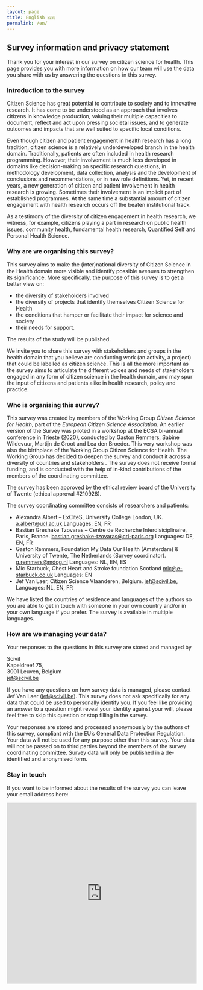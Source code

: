 ```yaml
---
layout: page
title: English 🇬🇧
permalink: /en/
---
```


## Survey information and privacy statement

Thank you for your interest in our survey on citizen science for health. This page provides you with more information on how our team will use the data you share with us by answering the questions in this survey.

### Introduction to the survey

Citizen Science has great potential to contribute to society and to innovative research. It has come to be understood as an approach that involves citizens in knowledge production, valuing their multiple capacities to document, reflect and act upon pressing societal issues, and to generate outcomes and impacts that are well suited to specific local conditions.

Even though citizen and patient engagement in health research has a long tradition, citizen science is a relatively underdeveloped branch in the health domain. Traditionally, patients are often included in health research programming. However, their involvement is much less developed in domains like decision-making on specific research questions, in methodology development, data collection, analysis and the development of conclusions and recommendations, or in new role definitions. Yet, in recent years, a new generation of citizen and patient involvement in health research is growing. Sometimes their involvement is an implicit part of established programmes. At the same time a substantial amount of citizen engagement with health research occurs off the beaten institutional track.

As a testimony of the diversity of citizen engagement in health research, we witness, for example, citizens playing a part in research on public health issues, community health, fundamental health research, Quantified Self and Personal Health Science.

### Why are we organising this survey?

This survey aims to make the (inter)national diversity of Citizen Science in the Health domain more visible and identify possible avenues to strengthen its significance. More specifically, the purpose of this survey is to get a better view on:

- the diversity of stakeholders involved
- the diversity of projects that identify themselves Citizen Science for Health
- the conditions that hamper or facilitate their impact for science and society
- their needs for support.

The results of the study will be published.

We invite you to share this survey with stakeholders and groups in the health domain that you believe are conducting work (an activity, a project) that could be labelled as citizen science. This is all the more important as the  survey aims  to articulate the different voices and needs of stakeholders engaged in any form of citizen science in the health domain, and may spur the input of citizens and patients alike in health research, policy and practice.

### Who is organising this survey?

This survey was created by members of the Working Group _Citizen Science for Health_, part of the _European Citizen Science Association_. An earlier version of the Survey was piloted in a workshop at the ECSA bi-annual conference in Trieste (2020), conducted by Gaston Remmers, Sabine Wildevuur, Martijn de Groot and Lea den Broeder. This very workshop was also the birthplace of the Working Group Citizen Science for Health. The Working Group has decided to deepen the survey and conduct it across a diversity of countries and stakeholders
.
The survey does not receive formal funding, and is conducted with the help of in-kind contributions of the members of the coordinating committee.

The survey has been approved by the ethical review board of the University of Twente (ethical approval #210928).

The survey coordinating committee consists of researchers and patients:
-	Alexandra Albert – ExCiteS, University College London, UK. [a.albert@ucl.ac.uk](mailto:a.albert@ucl.ac.uk) Languages: EN, FR
-	Bastian Greshake Tzovaras – Centre de Recherche Interdisiciplinaire, Paris, France. [bastian.greshake-tzovaras@cri-paris.org](mailto:bastian.greshake-tzovaras@cri-paris.org) Languages: DE, EN, FR
-	Gaston Remmers, Foundation My Data Our Health (Amsterdam) & University of Twente, The Netherlands (Survey coordinator). [g.remmers@mdog.nl](mailto:g.remmers@mdog.nl) Languages: NL, EN, ES
-	Mic Starbuck, Chest Heart and Stroke foundation Scotland [mic@e-starbuck.co.uk](mailto:mic@e-starbuck.co.uk) Languages: EN
-	Jef Van Laer, Citizen Science Vlaanderen, Belgium. [jef@scivil.be](mailto:jef@scivil.be), Languages: NL, EN, FR

We have listed the countries of residence and languages of the authors so you are able to get in touch with someone in your own country and/or in your own language if you prefer. The survey is available in multiple languages.

### How are we managing your data?

Your responses to the questions in this survey are stored and managed by

Scivil<br/>
Kapeldreef 75,<br/>
3001 Leuven, Belgium<br/>
jef@scivil.be<br/>

If you have any questions on how survey data is managed, please contact Jef Van Laer ([jef@scivil.be](mailto:jef@scivil.be)).
This survey does not ask specifically for any data that could be used to personally identify you. If you feel like providing an answer to a question might reveal your identity against your will, please feel free to skip this question or stop filling in the survey.

Your responses are stored and processed anonymously by the authors of this survey, compliant with the EU’s General Data Protection Regulation. Your data will not be used for any purpose other than this survey. Your data will not be passed on to third parties beyond the members of the survey coordinating committee. Survey data will only be published in a de-identified and anonymised form.

### Stay in touch
If you want to be informed about the results of the survey you can leave your email address here:

<iframe width="640px" height= "480px" src="https://forms.office.com/Pages/ResponsePage.aspx?id=clotp-4l8ECb0QZ8tbdw1O9EhqE2CfxJraPf8UwzjsdUMEZLQlFMQllXU0RVSE5INTFJVDdDWFBUSS4u&embed=true" frameborder= "0" marginwidth= "0" marginheight= "0" style= "border: none; max-width:100%; max-height:100vh" allowfullscreen webkitallowfullscreen mozallowfullscreen msallowfullscreen> </iframe>
